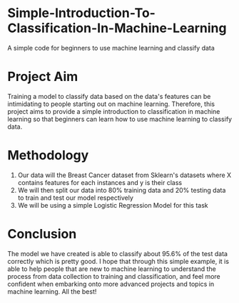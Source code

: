 # Simple-Introduction-To-Classification-In-Machine-Learning
A simple code for beginners to use machine learning and classify data

# Project Aim
Training a model to classify data based on the data's features can be intimidating to people starting out on machine learning. Therefore, this project aims to provide a simple introduction to classification in machine learning so that beginners can learn how to use machine learning to classify data.

# Methodology
1. Our data will the Breast Cancer dataset from Sklearn's datasets where X contains features for each instances and y is their class
2. We will then split our data into 80% training data and 20% testing data to train and test our model respectively
3. We will be using a simple Logistic Regression Model for this task

# Conclusion
The model we have created is able to classify about 95.6% of the test data correctly which is pretty good. I hope that through this simple example, it is able to help people that are new to machine learning to understand the process from data collection to training and classification, and feel more confident when embarking onto more advanced projects and topics in machine learning. All the best!
